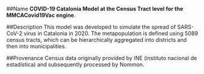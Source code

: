 ##Name
**COVID-19 Catalonia Model at the Census Tract level for the MMCACovid19Vac engine**.
 
##Description
This model was developed to simulate the spread of SARS-CoV-2 virus in Catalonia in 2020. The metapopulation is defined using 5089 census tracts, which can be hierarchically aggregated into districts and then into municipalities.

##Provenance
Census data originally provided by INE (instituto nacional de estadística) and subsequently processed by Nommon.

